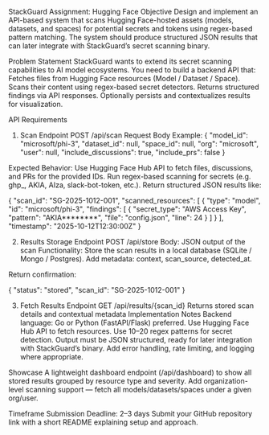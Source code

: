 StackGuard Assignment: Hugging Face
Objective
Design and implement an API-based system that scans Hugging Face-hosted assets (models, datasets, and spaces) for potential secrets and tokens using regex-based pattern matching.
The system should produce structured JSON results that can later integrate with StackGuard’s secret scanning binary.

Problem Statement
StackGuard wants to extend its secret scanning capabilities to AI model ecosystems.
 You need to build a backend API that:
Fetches files from Hugging Face resources (Model / Dataset / Space).
Scans their content using regex-based secret detectors.
Returns structured findings via API responses.
Optionally persists and contextualizes results for visualization.



API Requirements
1. Scan Endpoint
POST /api/scan
Request Body Example:
{
  "model_id": "microsoft/phi-3",
  "dataset_id": null,
  "space_id": null,
  "org": "microsoft",
  "user": null,
  "include_discussions": true,
  "include_prs": false
}

Expected Behavior:
Use Hugging Face Hub API to fetch files, discussions, and PRs for the provided IDs.
Run regex-based scanning for secrets (e.g. ghp_, AKIA, AIza, slack-bot-token, etc.).
Return structured JSON results like:


{
  "scan_id": "SG-2025-1012-001",
  "scanned_resources": [
    {
      "type": "model",
      "id": "microsoft/phi-3",
      "findings": [
        {
          "secret_type": "AWS Access Key",
          "pattern": "AKIA********",
          "file": "config.json",
          "line": 24
        }
      ]
    }
  ],
  "timestamp": "2025-10-12T12:30:00Z"
}


2. Results Storage Endpoint
POST /api/store
Body: JSON output of the scan
 Functionality:
Store the scan results in a local database (SQLite / Mongo / Postgres).
Add metadata: context, scan_source, detected_at.


Return confirmation:

 { "status": "stored", "scan_id": "SG-2025-1012-001" }

3. Fetch Results Endpoint
GET /api/results/{scan_id}
Returns stored scan details and contextual metadata
Implementation Notes
Backend language: Go or Python (FastAPI/Flask) preferred.
Use Hugging Face Hub API to fetch resources.
Use 10–20 regex patterns for secret detection.
Output must be JSON structured, ready for later integration with StackGuard’s binary.
Add error handling, rate limiting, and logging where appropriate.



Showcase
A lightweight dashboard endpoint (/api/dashboard) to show all stored results grouped by resource type and severity.
Add organization-level scanning support — fetch all models/datasets/spaces under a given org/user.



Timeframe
Submission Deadline: 2–3 days
Submit your GitHub repository link with a short README explaining setup and approach.

